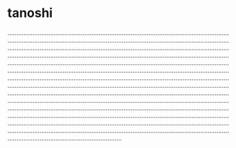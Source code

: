 # tanoshi

........................................................................................................................................................................................................................................................................................................................................................................................................................................................................................................................................................................................................................................................................................................................................................................................................................................................................................................................................................................................................................................................................................................................................................................................................................................................................................................................................................................................................................................................................................................................................................................................................................................................................................................................................................................................................................................................................